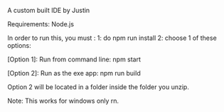 A custom built IDE by Justin

Requirements: Node.js

In order to run this, you must : 
 1: do npm run install 
 2: choose 1 of these options:

[Option 1]: 
 Run from command line: npm start

[Option 2]: 
 Run as the exe app: npm run build

Option 2 will be located in a folder inside the folder you unzip.

Note: This works for windows only rn.